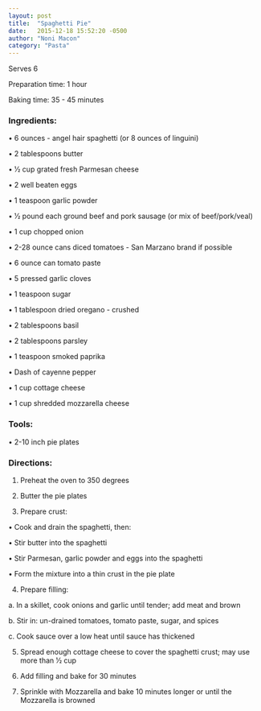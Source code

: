 ```yaml
---
layout: post
title:  "Spaghetti Pie"
date:   2015-12-18 15:52:20 -0500
author: "Noni Macon"
category: "Pasta"
---
```

Serves 6 

Preparation time: 1 hour 

Baking time: 35 - 45 minutes

### Ingredients:

• 6 ounces - angel hair spaghetti (or 8 ounces of linguini)

• 2 tablespoons butter

• 1⁄2 cup grated fresh Parmesan cheese

• 2 well beaten eggs

• 1 teaspoon garlic powder

• 1⁄2 pound each ground beef and pork sausage (or mix of beef/pork/veal)

• 1 cup chopped onion

• 2-28 ounce cans diced tomatoes - San Marzano brand if possible

• 6 ounce can tomato paste

• 5 pressed garlic cloves

• 1 teaspoon sugar

• 1 tablespoon dried oregano - crushed

• 2 tablespoons basil

• 2 tablespoons parsley

• 1 teaspoon smoked paprika

• Dash of cayenne pepper

• 1 cup cottage cheese

• 1 cup shredded mozzarella cheese

### Tools:

• 2-10 inch pie plates

### Directions:

1. Preheat the oven to 350 degrees

2. Butter the pie plates

3. Prepare crust:

• Cook and drain the spaghetti, then:

• Stir butter into the spaghetti

• Stir Parmesan, garlic powder and eggs into the spaghetti

• Form the mixture into a thin crust in the pie plate

4. Prepare filling:

a. In a skillet, cook onions and garlic until tender; add meat and brown

b. Stir in: un-drained tomatoes, tomato paste, sugar, and spices

c. Cook sauce over a low heat until sauce has thickened

5. Spread enough cottage cheese to cover the spaghetti crust; may use more than 1⁄2 cup

6. Add filling and bake for 30 minutes

7. Sprinkle with Mozzarella and bake 10 minutes longer or until the Mozzarella is browned